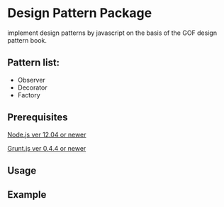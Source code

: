 Design Pattern Package
========
implement design patterns by javascript on the basis of the GOF design pattern book.

Pattern list:
----
- Observer
- Decorator
- Factory

Prerequisites
----
  [Node.js ver 12.04 or newer](http://nodejs.org)
  
  [Grunt.js ver 0.4.4 or newer](http://gruntjs.com/)
 
    
Usage
----

Example
----
